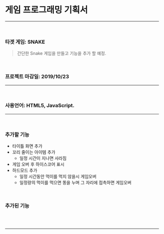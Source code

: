 # __게임 프로그래밍 기획서__
------------

<br/>

### __타겟 게임__: SNAKE
> 간단한 Snake 게임을 만들고 기능을 추가 할 예정.

<br/>

### __프로젝트 마감일__: 2019/10/23
------------

<br/>

### __사용언어__: HTML5, JavaScript.
-------

<br/>

### __추가할 기능__
  * 타이틀 화면 추가
  * 꼬리 줄이는 아이템 추가
    * 일정 시간이 지나면 사라짐
  * 게임 오버 후 하이스코어 표시
  * 하드모드 추가
    * 일정 시간동안 먹이를 먹지 않을시 게임오버
    * 일정량의 먹이를 먹으면 똥을 누며 그 자리에 접촉하면 게임오버

<br/>

### __추가된 기능__

<br/>
<br/>

-----------------

